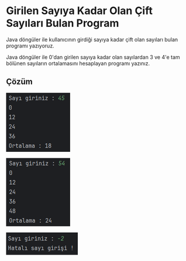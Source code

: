 # Girilen Sayıya Kadar Olan Çift Sayıları Bulan Program
Java döngüler ile kullanıcının girdiği sayıya kadar çift olan sayıları bulan programı yazıyoruz.

Java döngüler ile 0'dan girilen sayıya kadar olan sayılardan 3 ve 4'e tam bölünen sayıların ortalamasını hesaplayan programı yazınız.

## Çözüm

![1](images/1.png)

![2](images/2.png)

![3](images/3.png)
